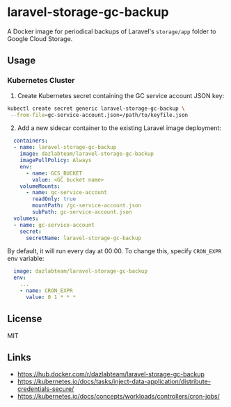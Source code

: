 # laravel-storage-gc-backup

A Docker image for periodical backups of Laravel's `storage/app` folder to Google Cloud Storage.

## Usage

### Kubernetes Cluster

1. Create Kubernetes secret containing the GC service account JSON key:

```bash
kubectl create secret generic laravel-storage-gc-backup \
 --from-file=gc-service-account.json=/path/to/keyfile.json
```

2. Add a new sidecar container to the existing Laravel image deployment:

```yaml
  containers:
  - name: laravel-storage-gc-backup
    image: dazlabteam/laravel-storage-gc-backup
    imagePullPolicy: Always
    env:
      - name: GCS_BUCKET
        value: <GC bucket name>
    volumeMounts:
      - name: gc-service-account
        readOnly: true
        mountPath: /gc-service-account.json
        subPath: gc-service-account.json
  volumes:
  - name: gc-service-account
    secret:
      secretName: laravel-storage-gc-backup
```

By default, it will run every day at 00:00. To change this, specify `CRON_EXPR` env variable:

```yaml
  image: dazlabteam/laravel-storage-gc-backup
  env:
    ...
    - name: CRON_EXPR
      value: 0 1 * * *
```

## License

MIT

## Links

- https://hub.docker.com/r/dazlabteam/laravel-storage-gc-backup
- https://kubernetes.io/docs/tasks/inject-data-application/distribute-credentials-secure/
- https://kubernetes.io/docs/concepts/workloads/controllers/cron-jobs/
 